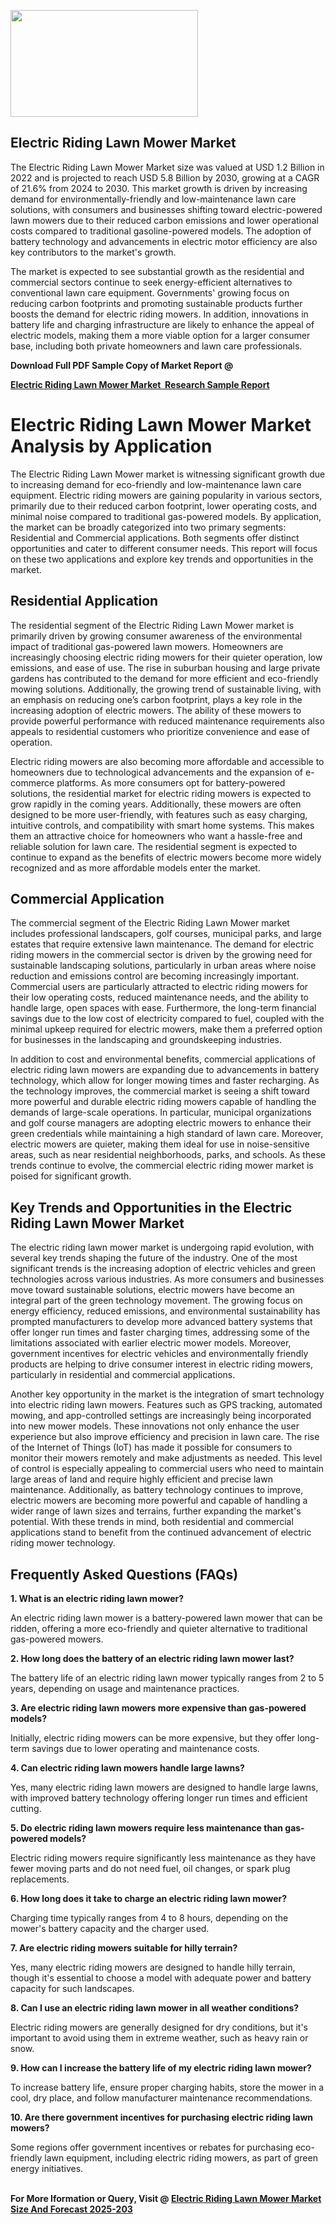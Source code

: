 <p><img class="alignnone size-medium wp-image-20088" src="https://ffe5etoiles.com/wp-content/uploads/2024/12/MST1-300x171.png" alt="" width="300" height="171" /></p><p><p> <h2>Electric Riding Lawn Mower Market </h2><p>The Electric Riding Lawn Mower Market size was valued at USD 1.2 Billion in 2022 and is projected to reach USD 5.8 Billion by 2030, growing at a CAGR of 21.6% from 2024 to 2030. This market growth is driven by increasing demand for environmentally-friendly and low-maintenance lawn care solutions, with consumers and businesses shifting toward electric-powered lawn mowers due to their reduced carbon emissions and lower operational costs compared to traditional gasoline-powered models. The adoption of battery technology and advancements in electric motor efficiency are also key contributors to the market's growth.</p><p>The market is expected to see substantial growth as the residential and commercial sectors continue to seek energy-efficient alternatives to conventional lawn care equipment. Governments' growing focus on reducing carbon footprints and promoting sustainable products further boosts the demand for electric riding mowers. In addition, innovations in battery life and charging infrastructure are likely to enhance the appeal of electric models, making them a more viable option for a larger consumer base, including both private homeowners and lawn care professionals.</p></p><p><strong>Download Full PDF Sample Copy of Market Report @</strong></p><p><strong><a href="https://www.verifiedmarketreports.com/download-sample/?rid=617102&utm_source=Sites-google&utm_medium=265" target="_blank">Electric Riding Lawn Mower Market &nbsp;Research Sample Report</a></strong></p><p><h1>Electric Riding Lawn Mower Market Analysis by Application</h1><p>The Electric Riding Lawn Mower market is witnessing significant growth due to increasing demand for eco-friendly and low-maintenance lawn care equipment. Electric riding mowers are gaining popularity in various sectors, primarily due to their reduced carbon footprint, lower operating costs, and minimal noise compared to traditional gas-powered models. By application, the market can be broadly categorized into two primary segments: Residential and Commercial applications. Both segments offer distinct opportunities and cater to different consumer needs. This report will focus on these two applications and explore key trends and opportunities in the market.</p><h2>Residential Application</h2><p>The residential segment of the Electric Riding Lawn Mower market is primarily driven by growing consumer awareness of the environmental impact of traditional gas-powered lawn mowers. Homeowners are increasingly choosing electric riding mowers for their quieter operation, low emissions, and ease of use. The rise in suburban housing and large private gardens has contributed to the demand for more efficient and eco-friendly mowing solutions. Additionally, the growing trend of sustainable living, with an emphasis on reducing one’s carbon footprint, plays a key role in the increasing adoption of electric mowers. The ability of these mowers to provide powerful performance with reduced maintenance requirements also appeals to residential customers who prioritize convenience and ease of operation.<p>Electric riding mowers are also becoming more affordable and accessible to homeowners due to technological advancements and the expansion of e-commerce platforms. As more consumers opt for battery-powered solutions, the residential market for electric riding mowers is expected to grow rapidly in the coming years. Additionally, these mowers are often designed to be more user-friendly, with features such as easy charging, intuitive controls, and compatibility with smart home systems. This makes them an attractive choice for homeowners who want a hassle-free and reliable solution for lawn care. The residential segment is expected to continue to expand as the benefits of electric mowers become more widely recognized and as more affordable models enter the market.</p><h2>Commercial Application</h2><p>The commercial segment of the Electric Riding Lawn Mower market includes professional landscapers, golf courses, municipal parks, and large estates that require extensive lawn maintenance. The demand for electric riding mowers in the commercial sector is driven by the growing need for sustainable landscaping solutions, particularly in urban areas where noise reduction and emissions control are becoming increasingly important. Commercial users are particularly attracted to electric riding mowers for their low operating costs, reduced maintenance needs, and the ability to handle large, open spaces with ease. Furthermore, the long-term financial savings due to the low cost of electricity compared to fuel, coupled with the minimal upkeep required for electric mowers, make them a preferred option for businesses in the landscaping and groundskeeping industries.<p>In addition to cost and environmental benefits, commercial applications of electric riding lawn mowers are expanding due to advancements in battery technology, which allow for longer mowing times and faster recharging. As the technology improves, the commercial market is seeing a shift toward more powerful and durable electric riding mowers capable of handling the demands of large-scale operations. In particular, municipal organizations and golf course managers are adopting electric mowers to enhance their green credentials while maintaining a high standard of lawn care. Moreover, electric mowers are quieter, making them ideal for use in noise-sensitive areas, such as near residential neighborhoods, parks, and schools. As these trends continue to evolve, the commercial electric riding mower market is poised for significant growth.</p><h2>Key Trends and Opportunities in the Electric Riding Lawn Mower Market</h2><p>The electric riding lawn mower market is undergoing rapid evolution, with several key trends shaping the future of the industry. One of the most significant trends is the increasing adoption of electric vehicles and green technologies across various industries. As more consumers and businesses move toward sustainable solutions, electric mowers have become an integral part of the green technology movement. The growing focus on energy efficiency, reduced emissions, and environmental sustainability has prompted manufacturers to develop more advanced battery systems that offer longer run times and faster charging times, addressing some of the limitations associated with earlier electric mower models. Moreover, government incentives for electric vehicles and environmentally friendly products are helping to drive consumer interest in electric riding mowers, particularly in residential and commercial applications.<p>Another key opportunity in the market is the integration of smart technology into electric riding lawn mowers. Features such as GPS tracking, automated mowing, and app-controlled settings are increasingly being incorporated into new mower models. These innovations not only enhance the user experience but also improve efficiency and precision in lawn care. The rise of the Internet of Things (IoT) has made it possible for consumers to monitor their mowers remotely and make adjustments as needed. This level of control is especially appealing to commercial users who need to maintain large areas of land and require highly efficient and precise lawn maintenance. Additionally, as battery technology continues to improve, electric mowers are becoming more powerful and capable of handling a wider range of lawn sizes and terrains, further expanding the market's potential. With these trends in mind, both residential and commercial applications stand to benefit from the continued advancement of electric riding mower technology.</p><h2>Frequently Asked Questions (FAQs)</h2><p><strong>1. What is an electric riding lawn mower?</strong></p><p>An electric riding lawn mower is a battery-powered lawn mower that can be ridden, offering a more eco-friendly and quieter alternative to traditional gas-powered mowers.</p><p><strong>2. How long does the battery of an electric riding lawn mower last?</strong></p><p>The battery life of an electric riding lawn mower typically ranges from 2 to 5 years, depending on usage and maintenance practices.</p><p><strong>3. Are electric riding lawn mowers more expensive than gas-powered models?</strong></p><p>Initially, electric riding mowers can be more expensive, but they offer long-term savings due to lower operating and maintenance costs.</p><p><strong>4. Can electric riding lawn mowers handle large lawns?</strong></p><p>Yes, many electric riding lawn mowers are designed to handle large lawns, with improved battery technology offering longer run times and efficient cutting.</p><p><strong>5. Do electric riding lawn mowers require less maintenance than gas-powered models?</strong></p><p>Electric riding mowers require significantly less maintenance as they have fewer moving parts and do not need fuel, oil changes, or spark plug replacements.</p><p><strong>6. How long does it take to charge an electric riding lawn mower?</strong></p><p>Charging time typically ranges from 4 to 8 hours, depending on the mower's battery capacity and the charger used.</p><p><strong>7. Are electric riding mowers suitable for hilly terrain?</strong></p><p>Yes, many electric riding mowers are designed to handle hilly terrain, though it's essential to choose a model with adequate power and battery capacity for such landscapes.</p><p><strong>8. Can I use an electric riding lawn mower in all weather conditions?</strong></p><p>Electric riding mowers are generally designed for dry conditions, but it's important to avoid using them in extreme weather, such as heavy rain or snow.</p><p><strong>9. How can I increase the battery life of my electric riding lawn mower?</strong></p><p>To increase battery life, ensure proper charging habits, store the mower in a cool, dry place, and follow manufacturer maintenance recommendations.</p><p><strong>10. Are there government incentives for purchasing electric riding lawn mowers?</strong></p><p>Some regions offer government incentives or rebates for purchasing eco-friendly lawn equipment, including electric riding mowers, as part of green energy initiatives.</p><strong><br />For More Iformation or Query, Visit @ <a href="https://www.verifiedmarketreports.com/product/electric-riding-lawn-mower-market/" target="_blank">Electric Riding Lawn Mower Market Size And Forecast 2025-203</a></strong></p>
